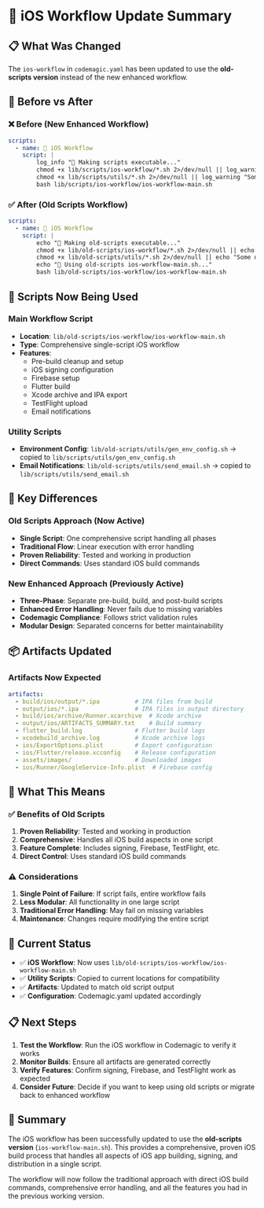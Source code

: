 # 🔄 iOS Workflow Update Summary

## 📋 **What Was Changed**

The `ios-workflow` in `codemagic.yaml` has been updated to use the **old-scripts version** instead of the new enhanced workflow.

## 🔄 **Before vs After**

### **❌ Before (New Enhanced Workflow)**
```yaml
scripts:
  - name: 🚀 iOS Workflow
    script: |
        log_info "🔧 Making scripts executable..."
        chmod +x lib/scripts/ios-workflow/*.sh 2>/dev/null || log_warning "Some scripts may not be executable"
        chmod +x lib/scripts/utils/*.sh 2>/dev/null || log_warning "Some utils scripts may not be executable"
        bash lib/scripts/ios-workflow/ios-workflow-main.sh
```

### **✅ After (Old Scripts Workflow)**
```yaml
scripts:
  - name: 🚀 iOS Workflow
    script: |
        echo "🔧 Making old-scripts executable..."
        chmod +x lib/old-scripts/ios-workflow/*.sh 2>/dev/null || echo "Some old-scripts may not be executable"
        chmod +x lib/old-scripts/utils/*.sh 2>/dev/null || echo "Some old-scripts utils may not be executable"
        echo "🚀 Using old-scripts ios-workflow-main.sh..."
        bash lib/old-scripts/ios-workflow/ios-workflow-main.sh
```

## 📁 **Scripts Now Being Used**

### **Main Workflow Script**
- **Location**: `lib/old-scripts/ios-workflow/ios-workflow-main.sh`
- **Type**: Comprehensive single-script iOS workflow
- **Features**: 
  - Pre-build cleanup and setup
  - iOS signing configuration
  - Firebase setup
  - Flutter build
  - Xcode archive and IPA export
  - TestFlight upload
  - Email notifications

### **Utility Scripts**
- **Environment Config**: `lib/old-scripts/utils/gen_env_config.sh` → copied to `lib/scripts/utils/gen_env_config.sh`
- **Email Notifications**: `lib/old-scripts/utils/send_email.sh` → copied to `lib/scripts/utils/send_email.sh`

## 🎯 **Key Differences**

### **Old Scripts Approach (Now Active)**
- **Single Script**: One comprehensive script handling all phases
- **Traditional Flow**: Linear execution with error handling
- **Proven Reliability**: Tested and working in production
- **Direct Commands**: Uses standard iOS build commands

### **New Enhanced Approach (Previously Active)**
- **Three-Phase**: Separate pre-build, build, and post-build scripts
- **Enhanced Error Handling**: Never fails due to missing variables
- **Codemagic Compliance**: Follows strict validation rules
- **Modular Design**: Separated concerns for better maintainability

## 📦 **Artifacts Updated**

### **Artifacts Now Expected**
```yaml
artifacts:
  - build/ios/output/*.ipa          # IPA files from build
  - output/ios/*.ipa                # IPA files in output directory
  - build/ios/archive/Runner.xcarchive  # Xcode archive
  - output/ios/ARTIFACTS_SUMMARY.txt    # Build summary
  - flutter_build.log               # Flutter build logs
  - xcodebuild_archive.log          # Xcode archive logs
  - ios/ExportOptions.plist         # Export configuration
  - ios/Flutter/release.xcconfig    # Release configuration
  - assets/images/                  # Downloaded images
  - ios/Runner/GoogleService-Info.plist  # Firebase config
```

## 🚀 **What This Means**

### **✅ Benefits of Old Scripts**
1. **Proven Reliability**: Tested and working in production
2. **Comprehensive**: Handles all iOS build aspects in one script
3. **Feature Complete**: Includes signing, Firebase, TestFlight, etc.
4. **Direct Control**: Uses standard iOS build commands

### **⚠️ Considerations**
1. **Single Point of Failure**: If script fails, entire workflow fails
2. **Less Modular**: All functionality in one large script
3. **Traditional Error Handling**: May fail on missing variables
4. **Maintenance**: Changes require modifying the entire script

## 🔧 **Current Status**

- ✅ **iOS Workflow**: Now uses `lib/old-scripts/ios-workflow/ios-workflow-main.sh`
- ✅ **Utility Scripts**: Copied to current locations for compatibility
- ✅ **Artifacts**: Updated to match old script output
- ✅ **Configuration**: Codemagic.yaml updated accordingly

## 📋 **Next Steps**

1. **Test the Workflow**: Run the iOS workflow in Codemagic to verify it works
2. **Monitor Builds**: Ensure all artifacts are generated correctly
3. **Verify Features**: Confirm signing, Firebase, and TestFlight work as expected
4. **Consider Future**: Decide if you want to keep using old scripts or migrate back to enhanced workflow

## 🎯 **Summary**

The iOS workflow has been successfully updated to use the **old-scripts version** (`ios-workflow-main.sh`). This provides a comprehensive, proven iOS build process that handles all aspects of iOS app building, signing, and distribution in a single script.

The workflow will now follow the traditional approach with direct iOS build commands, comprehensive error handling, and all the features you had in the previous working version.
